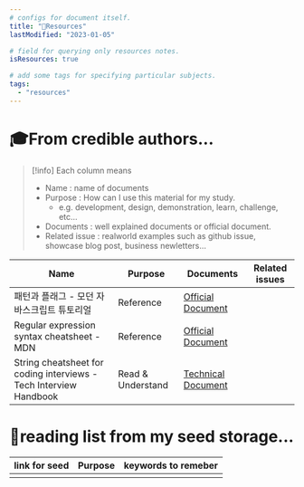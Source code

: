 ```yaml
---
# configs for document itself.
title: "🚚Resources"
lastModified: "2023-01-05"

# field for querying only resources notes.
isResources: true

# add some tags for specifying particular subjects.
tags:
  - "resources"
---
```

# 🎓From credible authors...
> [!info] Each column means
> - Name : name of documents
> - Purpose : How can I use this material for my study.
> 	- e.g. development, design, demonstration, learn, challenge, etc...
> - Documents : well explained documents or official document.
> - Related issue : realworld examples such as github issue, showcase blog post, business newletters...

| Name                                       | Purpose           | Documents                                                                                                         | Related issues |
| ------------------------------------------ | ----------------- | ----------------------------------------------------------------------------------------------------------------- | -------------- |
| 패턴과 플래그 - 모던 자바스크립트 튜토리얼 | Reference         | [Official Document](https://ko.javascript.info/regexp-introduction)                                               |                |
| Regular expression syntax cheatsheet - MDN | Reference         | [Official Document](https://developer.mozilla.org/en-US/docs/Web/JavaScript/Guide/Regular_Expressions/Cheatsheet) |                |
| String cheatsheet for coding interviews - Tech Interview Handbook                                           | Read & Understand | [Technical Document](https://www.techinterviewhandbook.org/algorithms/string/)                                    |                |

# 🌱reading list from my seed storage...
| link for seed | Purpose | keywords to remeber |
| ------------- | ------- | ----------------- |
|               |         |                   |

